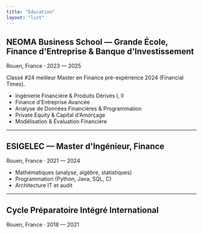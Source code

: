 ```yaml
---
title: "Éducation"
layout: "list"
---
```


## NEOMA Business School — Grande École, Finance d'Entreprise & Banque d'Investissement
Rouen, France · 2023 — 2025

Classé #24 meilleur Master en Finance pré-expérience 2024 (Financial Times).

- Ingénierie Financière & Produits Dérivés I, II
- Finance d'Entreprise Avancée
- Analyse de Données Financières & Programmation
- Private Equity & Capital d'Amorçage
- Modélisation & Évaluation Financière

---

## ESIGELEC — Master d'Ingénieur, Finance
Rouen, France · 2021 — 2024

- Mathématiques (analyse, algèbre, statistiques)
- Programmation (Python, Java, SQL, C)
- Architecture IT et audit

---

## Cycle Préparatoire Intégré International
Rouen, France · 2018 — 2021



